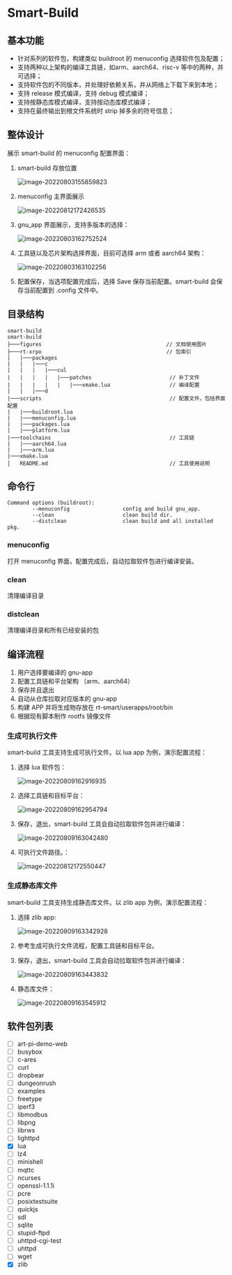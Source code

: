 # Smart-Build

## 基本功能

- 针对系列的软件包，构建类似 buildroot 的 menuconfig 选择软件包及配置；
- 支持两种以上架构的编译工具链，如arm、aarch64、risc-v 等中的两种，并可选择；
- 支持软件包的不同版本，并处理好依赖关系，并从网络上下载下来到本地；
- 支持 release 模式编译，支持 debug 模式编译；
- 支持按静态库模式编译，支持按动态库模式编译；
- 支持在最终输出到根文件系统时 strip 掉多余的符号信息；

## 整体设计

展示 smart-build 的 menuconfig 配置界面： 

1. smart-build 存放位置

   ![image-20220803155859823](figures/image-20220803155859823.png)

2. menuconfig 主界面展示

   ![image-20220812172426535](C:\Users\LiuKang\AppData\Roaming\Typora\typora-user-images\image-20220812172426535.png)

3. gnu_app 界面展示，支持多版本的选择：
	
   ![image-20220803162752524](figures/image-20220803162752524.png)

4. 工具链以及芯片架构选择界面，目前可选择 arm 或者 aarch64 架构：
   
   ![image-20220803163102256](figures/image-20220803163102256.png)
   
6. 配置保存，当选项配置完成后，选择 Save 保存当前配置。smart-build 会保存当前配置到 .config 文件中。

## 目录结构

```
smart-build
smart-build
├───figures                     				   // 文档使用图片
├───rt-xrpo							               // 包索引
|   |───packages
|   |	|───c
|   |	|   |───cul
|   |	|   |   |───patches         				// 补丁文件
|   |	|   |   |	|───xmake.lua       			// 编译配置
|   |   |───d
|───scripts                         				// 配置文件，包括界面配置
|	|───buildroot.lua	
|	|───menuconfig.lua	
|	|───packages.lua	
|	|───platform.lua	
|───toolchains							            // 工具链
|	|───aarch64.lua					
|	|───arm.lua
|───xmake.lua
│   README.md                       				// 工具使用说明

```

## 命令行

```shell
Command options (buildroot):
        --menuconfig                 config and build gnu_app.
        --clean                      clean build dir.
        --distclean                  clean build and all installed pkg.
```

### menuconfig

打开 menuconfig 界面，配置完成后，自动拉取软件包进行编译安装。

### clean

清理编译目录

### distclean

清理编译目录和所有已经安装的包

## 编译流程

1. 用户选择要编译的 gnu-app
2. 配置工具链和平台架构 （arm、aarch64）
3. 保存并且退出
4. 自动从仓库拉取对应版本的 gnu-app
5. 构建 APP 并将生成物存放在 rt-smart/userapps/root/bin
6. 根据现有脚本制作 rootfs 镜像文件

### 生成可执行文件

smart-build 工具支持生成可执行文件。以 lua app 为例，演示配置流程：

1. 选择 lua 软件包：

   ![image-20220809162916935](figures/image-20220809162916935.png)

2. 选择工具链和目标平台：

   ![image-20220809162954794](figures/image-20220809162954794.png)

3. 保存，退出，smart-build 工具会自动拉取软件包并进行编译：

   ![image-20220809163042480](figures/image-20220809163042480.png)

4. 可执行文件路径。：

   ![image-20220812172550447](figures\image-20220812172550447.png)

### 生成静态库文件

smart-build 工具支持生成静态库文件。以 zlib app 为例，演示配置流程：

1. 选择 zlib app:

   ![image-20220809163342928](figures/image-20220809163342928.png)

2. 参考生成可执行文件流程，配置工具链和目标平台。

3. 保存，退出，smart-build 工具会自动拉取软件包并进行编译：

   ![image-20220809163443832](figures/image-20220809163443832.png)

4. 静态库文件：

   ![image-20220809163545912](figures/image-20220809163545912.png)

## 软件包列表

- [ ] art-pi-demo-web
- [ ] busybox
- [ ] c-ares
- [ ] curl
- [ ] dropbear
- [ ] dungeonrush
- [ ] examples
- [ ] freetype
- [ ] iperf3
- [ ] libmodbus
- [ ] libpng
- [ ] librws
- [ ] lighttpd
- [x] lua
- [ ] lz4
- [ ] minishell
- [ ] mqttc
- [ ] ncurses
- [ ] openssl-1.1.1i
- [ ] pcre
- [ ] posixtestsuite
- [ ] quickjs
- [ ] sdl
- [ ] sqlite
- [ ] stupid-ftpd
- [ ] uhttpd-cgi-test
- [ ] uhttpd
- [ ] wget
- [x] zlib
